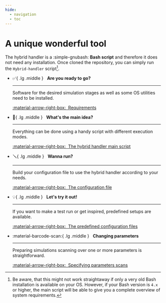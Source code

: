 ```yaml
---
hide:
  - navigation
  - toc
---
```


# A unique wonderful tool

The hybrid handler is a :simple-gnubash: **Bash script** and therefore it does not need any installation.
Once cloned the repository, you can simply run the `Hybrid-handler` script[^1].

[^1]: Be aware, that this might not work straightaway if only a very old Bash installation is available on your OS.
      However, if your Bash version is `4.x` or higher, the main script will be able to give you a complete overview of system requirements.

<div class="grid cards" markdown>

-   :white_check_mark:{ .lg .middle } &nbsp; __Are you ready to go?__

    ---

    Software for the desired simulation stages as well as some OS utilities need to be installed.

    [:material-arrow-right-box:&nbsp; Requirements](prerequisites.md)

-   :sunrise_over_mountains:{ .lg .middle } &nbsp; __What's the main idea?__

    ---

    Everything can be done using a handy script with different execution modes.

    [:material-arrow-right-box:&nbsp; The hybrid handler main script](execution_modes.md)

-   :screwdriver:{ .lg .middle } &nbsp; __Wanna run?__

    ---

    Build your configuration file to use the hybrid handler according to your needs.

    [:material-arrow-right-box:&nbsp; The configuration file](configuration_file.md)

-   :bulb:{ .lg .middle } &nbsp; __Let's try it out!__

    ---

    If you want to make a test run or get inspired, predefined setups are available.

    [:material-arrow-right-box:&nbsp; The predefined configuration files](predefined_configs.md)

-   :material-barcode-scan:{ .lg .middle } &nbsp; __Changing parameters__

    ---

    Preparing simulations scanning over one or more parameters is straightforward.

    [:material-arrow-right-box:&nbsp; Specifying parameters scans](scans_syntax.md)

</div>
